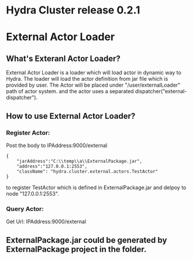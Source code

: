 # Hydra Cluster release 0.2.1


# External Actor Loader

## What's Exteranl Actor Loader?

External Actor Loader is a loader which will load actor in dynamic way to Hydra. The loader will load the actor definition
from jar file which is provided by user. The Actor will be placed under "/user/externalLoader" path of actor system. and the
actor uses a separated dispatcher("external-dispatcher").


## How to use External Actor Loader?

### Register Actor:
Post the body to IPAddress:9000/external
```
{
    "jarAddress":"C:\\temp\\a\\ExternalPackage.jar",
    "address":"127.0.0.1:2553",
    "className": "hydra.cluster.external.actors.TestActor"
}
```

to register TestActor which is defined in ExternalPackage.jar and delpoy to node "127.0.0.1:2553".

### Query Actor:
Get Url: IPAddress:9000/external





## ExternalPackage.jar could be generated by ExternalPackage project in the folder.